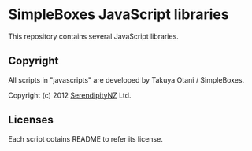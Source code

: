 # SimpleBoxes JavaScript libraries

This repository contains several JavaScript libraries.


## Copyright

All scripts in "javascripts" are developed by Takuya Otani / SimpleBoxes.

Copyright (c) 2012 [SerendipityNZ](http://serendipitynz.com/) Ltd. 

## Licenses

Each script cotains README to refer its license.
